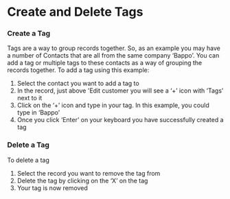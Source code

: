# Create and Delete Tags

### Create a Tag

Tags are a way to group records together. So, as an example you may have a number of Contacts that are all from the same company ‘Bappo’. You can add a tag or multiple tags to these contacts as a way of grouping the records together. To add a tag using this example:

1. Select the contact you want to add a tag to
2. In the record, just above 'Edit customer you will see a ‘+’ icon with ‘Tags’ next to it
3. Click on the ‘+’ icon and type in your tag. In this example, you could type in ‘Bappo’
4. Once you click ‘Enter’ on your keyboard you have successfully created a tag

### Delete a Tag

To delete a tag

1. Select the record you want to remove the tag from
2. Delete the tag by clicking on the ‘X’ on the tag
3. Your tag is now removed

